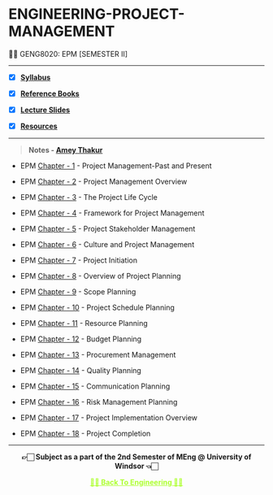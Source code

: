 # ENGINEERING-PROJECT-MANAGEMENT

👍🏻 GENG8020: EPM [SEMESTER II]
 
---

 - [X] **[Syllabus](https://github.com/Amey-Thakur/ENGINEERING-PROJECT-MANAGEMENT/blob/main/GENG8020%20-%20Engineering%20Project%20Management.pdf)**
 
 - [X] **[Reference Books](https://github.com/Amey-Thakur/ENGINEERING-PROJECT-MANAGEMENT/tree/main/Reference%20Books)**
 
 - [X] **[Lecture Slides](https://github.com/Amey-Thakur/ENGINEERING-PROJECT-MANAGEMENT/tree/main/Lecture%20Slides)**
 
 - [X] **[Resources](https://github.com/Amey-Thakur/ENGINEERING-PROJECT-MANAGEMENT/tree/main/Resources)**

---

>**Notes - [Amey Thakur](https://github.com/Amey-Thakur)**

- EPM [Chapter - 1](https://github.com/Amey-Thakur/ENGINEERING-PROJECT-MANAGEMENT/blob/main/Notes/EPM%201%20-%20Project%20Management-Past%20and%20Present.pdf) - Project Management-Past and Present

- EPM [Chapter - 2](https://github.com/Amey-Thakur/ENGINEERING-PROJECT-MANAGEMENT/blob/main/Notes/EPM%202%20-%20Project%20Management%20Overview.pdf) - Project Management Overview

- EPM [Chapter - 3](https://github.com/Amey-Thakur/ENGINEERING-PROJECT-MANAGEMENT/blob/main/Notes/EPM%203%20-%20The%20Project%20Life%20Cycle.pdf) - The Project Life Cycle

- EPM [Chapter - 4](https://github.com/Amey-Thakur/ENGINEERING-PROJECT-MANAGEMENT/blob/main/Notes/EPM%204%20-%20Framework%20for%20Project%20Management.pdf) - Framework for Project Management

- EPM [Chapter - 5](https://github.com/Amey-Thakur/ENGINEERING-PROJECT-MANAGEMENT/blob/main/Notes/EPM%205%20-%20Project%20Stakeholder%20Management.pdf) - Project Stakeholder Management

- EPM [Chapter - 6](https://github.com/Amey-Thakur/ENGINEERING-PROJECT-MANAGEMENT/blob/main/Notes/EPM%206%20-%20Culture%20and%20Project%20Management.pdf) - Culture and Project Management

- EPM [Chapter - 7](https://github.com/Amey-Thakur/ENGINEERING-PROJECT-MANAGEMENT/blob/main/Notes/EPM%207%20-%20Project%20Initiation.pdf) - Project Initiation

- EPM [Chapter - 8](https://github.com/Amey-Thakur/ENGINEERING-PROJECT-MANAGEMENT/blob/main/Notes/EPM%208%20-%20Overview%20of%20Project%20Planning.pdf) - Overview of Project Planning

- EPM [Chapter - 9](https://github.com/Amey-Thakur/ENGINEERING-PROJECT-MANAGEMENT/blob/main/Notes/EPM%209%20-%20Scope%20Planning.pdf) - Scope Planning

- EPM [Chapter - 10](https://github.com/Amey-Thakur/ENGINEERING-PROJECT-MANAGEMENT/blob/main/Notes/EPM%2010%20-%20Project%20Schedule%20Planning.pdf) - Project Schedule Planning

- EPM [Chapter - 11](https://github.com/Amey-Thakur/ENGINEERING-PROJECT-MANAGEMENT/blob/main/Notes/EPM%2011%20-%20Resource%20Planning.pdf) - Resource Planning

- EPM [Chapter - 12](https://github.com/Amey-Thakur/ENGINEERING-PROJECT-MANAGEMENT/blob/main/Notes/EPM%2012%20-%20Budget%20Planning.pdf) - Budget Planning

- EPM [Chapter - 13](https://github.com/Amey-Thakur/ENGINEERING-PROJECT-MANAGEMENT/blob/main/Notes/EPM%2013%20-%20Procurement%20Management.pdf) - Procurement Management

- EPM [Chapter - 14](https://github.com/Amey-Thakur/ENGINEERING-PROJECT-MANAGEMENT/blob/main/Notes/EPM%2014%20-%20Quality%20Planning.pdf) - Quality Planning

- EPM [Chapter - 15](https://github.com/Amey-Thakur/ENGINEERING-PROJECT-MANAGEMENT/blob/main/Notes/EPM%2015%20-%20Communication%20Planning.pdf) - Communication Planning

- EPM [Chapter - 16](https://github.com/Amey-Thakur/ENGINEERING-PROJECT-MANAGEMENT/blob/main/Notes/EPM%2016%20-%20Risk%20Management%20Planning.pdf) - Risk Management Planning

- EPM [Chapter - 17](https://github.com/Amey-Thakur/ENGINEERING-PROJECT-MANAGEMENT/blob/main/Notes/EPM%2017%20-%20Project%20Implementation%20Overview.pdf) - Project Implementation Overview

- EPM [Chapter - 18](https://github.com/Amey-Thakur/ENGINEERING-PROJECT-MANAGEMENT/blob/main/Notes/EPM%2018%20-%20Project%20Completion.pdf) - Project Completion

---

<p align="center"> <b> 👉🏻 Subject as a part of the 2nd Semester of MEng @ University of Windsor 👈🏻 <b> </p>
 
<p align="center"><a href='https://github.com/Amey-Thakur/MENG-COMPUTER-ENGINEERING', style='color: greenyellow;'> ✌🏻 Back To Engineering ✌🏻</p>
